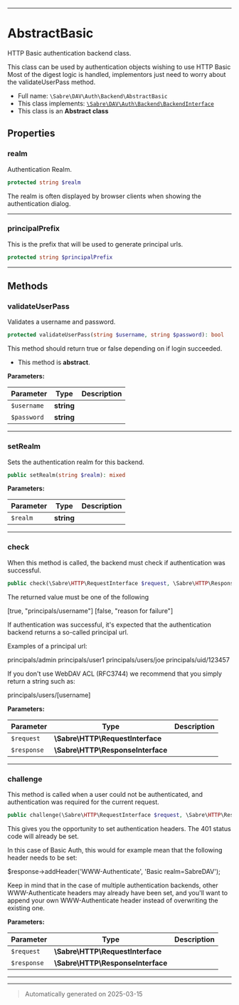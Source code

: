 ***

# AbstractBasic

HTTP Basic authentication backend class.

This class can be used by authentication objects wishing to use HTTP Basic
Most of the digest logic is handled, implementors just need to worry about
the validateUserPass method.

* Full name: `\Sabre\DAV\Auth\Backend\AbstractBasic`
* This class implements:
[`\Sabre\DAV\Auth\Backend\BackendInterface`](./BackendInterface.md)
* This class is an **Abstract class**



## Properties


### realm

Authentication Realm.

```php
protected string $realm
```

The realm is often displayed by browser clients when showing the
authentication dialog.




***

### principalPrefix

This is the prefix that will be used to generate principal urls.

```php
protected string $principalPrefix
```






***

## Methods


### validateUserPass

Validates a username and password.

```php
protected validateUserPass(string $username, string $password): bool
```

This method should return true or false depending on if login
succeeded.


* This method is **abstract**.



**Parameters:**

| Parameter | Type | Description |
|-----------|------|-------------|
| `$username` | **string** |  |
| `$password` | **string** |  |





***

### setRealm

Sets the authentication realm for this backend.

```php
public setRealm(string $realm): mixed
```








**Parameters:**

| Parameter | Type | Description |
|-----------|------|-------------|
| `$realm` | **string** |  |





***

### check

When this method is called, the backend must check if authentication was
successful.

```php
public check(\Sabre\HTTP\RequestInterface $request, \Sabre\HTTP\ResponseInterface $response): array
```

The returned value must be one of the following

[true, "principals/username"]
[false, "reason for failure"]

If authentication was successful, it's expected that the authentication
backend returns a so-called principal url.

Examples of a principal url:

principals/admin
principals/user1
principals/users/joe
principals/uid/123457

If you don't use WebDAV ACL (RFC3744) we recommend that you simply
return a string such as:

principals/users/[username]






**Parameters:**

| Parameter | Type | Description |
|-----------|------|-------------|
| `$request` | **\Sabre\HTTP\RequestInterface** |  |
| `$response` | **\Sabre\HTTP\ResponseInterface** |  |





***

### challenge

This method is called when a user could not be authenticated, and
authentication was required for the current request.

```php
public challenge(\Sabre\HTTP\RequestInterface $request, \Sabre\HTTP\ResponseInterface $response): mixed
```

This gives you the opportunity to set authentication headers. The 401
status code will already be set.

In this case of Basic Auth, this would for example mean that the
following header needs to be set:

$response->addHeader('WWW-Authenticate', 'Basic realm=SabreDAV');

Keep in mind that in the case of multiple authentication backends, other
WWW-Authenticate headers may already have been set, and you'll want to
append your own WWW-Authenticate header instead of overwriting the
existing one.






**Parameters:**

| Parameter | Type | Description |
|-----------|------|-------------|
| `$request` | **\Sabre\HTTP\RequestInterface** |  |
| `$response` | **\Sabre\HTTP\ResponseInterface** |  |





***


***
> Automatically generated on 2025-03-15
